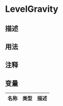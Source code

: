 # LevelGravity
## 描述

## 用法

## 注释

## 变量
| 名称 | 类型 | 描述 |
| ----------- | ----------- | ----------- |
